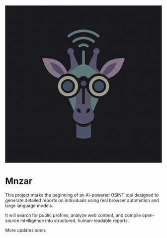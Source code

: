 ![Logo](imgs/Mnzar.png)

# **Mnzar** 
This project marks the beginning of an AI-powered OSINT tool designed to generate detailed reports on individuals using real browser automation and large language models.

It will search for public profiles, analyze web content, and compile open-source intelligence into structured, human-readable reports.

More updates soon.

